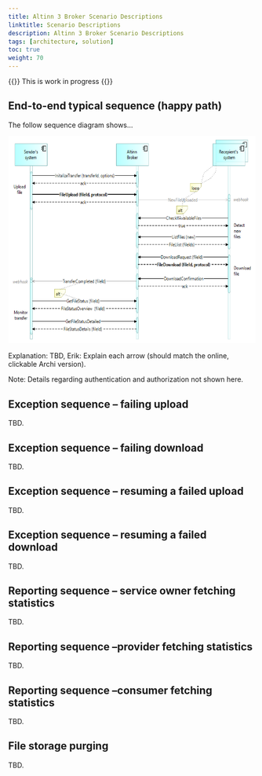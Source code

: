 ```yaml
---
title: Altinn 3 Broker Scenario Descriptions
linktitle: Scenario Descriptions
description: Altinn 3 Broker Scenario Descriptions
tags: [architecture, solution]
toc: true
weight: 70
---
```


{{<notice warning>}} <!-- info -->
This is work in progress
{{</notice>}}


## End-to-end typical sequence (happy path)

The follow sequence diagram shows…

<img src="./image9.png" style="width:6.3in;height:4.40139in"
alt="Et bilde som inneholder tekst, skjermbilde, Parallell, diagram Automatisk generert beskrivelse" />

Explanation: TBD, Erik: Explain each arrow (should match the online,
clickable Archi version).

<span class="mark">Note: Details regarding authentication and
authorization not shown here.</span>

## Exception sequence – failing upload

TBD.

## Exception sequence – failing download

TBD.

## Exception sequence – resuming a failed upload

TBD.

## Exception sequence – resuming a failed download

TBD.

## Reporting sequence – service owner fetching statistics

TBD.

## Reporting sequence –provider fetching statistics

TBD.

## Reporting sequence –consumer fetching statistics

TBD.

## File storage purging 

TBD.
